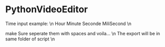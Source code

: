 # PythonVideoEditor
Time input example: \n
Hour Minute Seconde MiliSecond  \n

make Sure seperate them with spaces and voila... \n
The export will be in same folder of script \n
